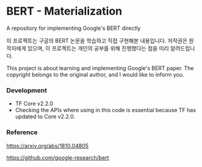 # BERT - Materialization
A repository for implementing Google's BERT directly

이 프로젝트는 구글의 BERT 논문을 학습하고 직접 구현해본 내용입니다.
저작권은 원작자에게 있으며, 이 프로젝트는 개인의 공부를 위해 진행했다는 점을 미리 알려드립니다.

This project is about learning and implementing Google's BERT paper.
The copyright belongs to the original author, and I would like to inform you.

### Development
- TF Core v2.2.0
- Checking the APIs where using in this code is essential because TF has updated to Core v2.2.0.

### Reference

https://arxiv.org/abs/1810.04805

https://github.com/google-research/bert
